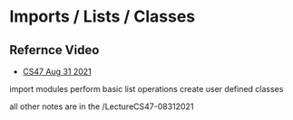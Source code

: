 # Imports / Lists / Classes

## Refernce Video
- [CS47 Aug 31 2021](https://www.youtube.com/watch?v=j5Hu08FhAJQ)

import modules
perform basic list operations
create user defined classes

all other notes are in the /LectureCS47-08312021
